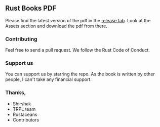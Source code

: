 ## Rust Books PDF

Please find the latest version of the pdf in the [release tab](https://github.com/shirshak55/Rust-Book-In-PDF/releases/). Look at the Assets section and download the pdf from there.

### Contributing

Feel free to send a pull request. We follow the Rust Code of Conduct.

### Support us

You can support us by starring the repo. As the book is written by other people, I can't take any financial support.

### Thanks,

-   Shirshak
-   TRPL team
-   Rustaceans
-   Contributors
